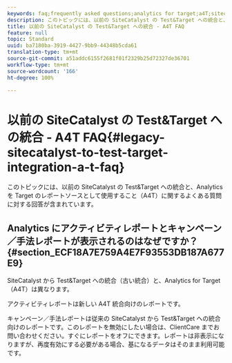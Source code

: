 ```yaml
---
keywords: faq;frequently asked questions;analytics for target;a4T;sitecatalyst;campaign>recipe;test&target;integration
description: このトピックには、以前の SiteCatalyst の Test&Target への統合と、Analytics を Target のレポートソースとして使用すること（A4T）に関するよくある質問に対する回答が含まれています。
title: 以前の SiteCatalyst の Test&Target への統合 - A4T FAQ
feature: null
topic: Standard
uuid: ba7180ba-3919-4427-9bb9-44348b5cda61
translation-type: tm+mt
source-git-commit: a51addc6155f2681f01f2329b25d72327de36701
workflow-type: tm+mt
source-wordcount: '166'
ht-degree: 100%

---
```



# 以前の SiteCatalyst の Test&amp;Target への統合 - A4T FAQ{#legacy-sitecatalyst-to-test-target-integration-a-t-faq}

このトピックには、以前の SiteCatalyst の Test&amp;Target への統合と、Analytics を Target のレポートソースとして使用すること（A4T）に関するよくある質問に対する回答が含まれています。

## Analytics にアクティビティレポートとキャンペーン／手法レポートが表示されるのはなぜですか？{#section_ECF18A7E759A4E7F93553DB187A677E9}

SiteCatalyst から Test&amp;Target への統合（古い統合）と、Analytics for Target（A4T）は異なります。

アクティビティレポートは新しい A4T 統合向けのレポートです。

キャンペーン／手法レポートは従来の SiteCatalyst から Test&amp;Target への統合向けのレポートです。このレポートを無効にしたい場合は、ClientCare までお問い合わせください。すぐにレポートをオフにできます。レポートは非表示になりますが、再度有効にする必要がある場合、基になるデータはそのまま利用可能です。
